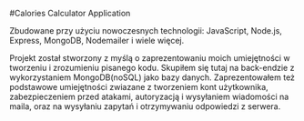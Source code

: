 #Calories Calculator Application

Zbudowane przy użyciu nowoczesnych technologii: JavaScript, Node.js, Express, MongoDB, Nodemailer i wiele więcej.

Projekt został stworzony z myślą o zaprezentowaniu moich umiejętności w tworzeniu i zrozumieniu pisanego kodu. Skupiłem się tutaj na back-endzie z wykorzystaniem MongoDB(noSQL) jako bazy danych. Zaprezentowałem też podstawowe umiejętności zwiazane z tworzeniem kont użytkownika, zabezpieczeniem przed atakami, autoryzacją i wysyłaniem wiadomości na maila, oraz na wysyłaniu zapytań i otrzymywaniu odpowiedzi z serwera.  


